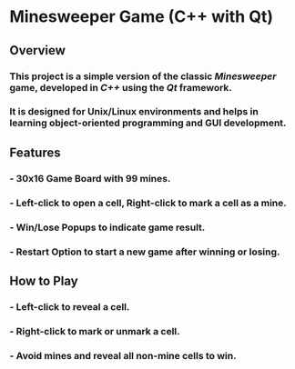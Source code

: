 # Minesweeper Game (C++ with Qt)

## Overview
### This project is a simple version of the classic *Minesweeper* game, developed in *C++* using the *Qt* framework. 
### It is designed for Unix/Linux environments and helps in learning object-oriented programming and GUI development.

## Features
### - 30x16 Game Board with 99 mines.
### - Left-click to open a cell, Right-click to mark a cell as a mine.
### - Win/Lose Popups to indicate game result.
### - Restart Option to start a new game after winning or losing.

## How to Play
### - Left-click to reveal a cell.
### - Right-click to mark or unmark a cell.
### - Avoid mines and reveal all non-mine cells to win.
